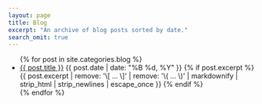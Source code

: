 ```yaml
---
layout: page
title: Blog
excerpt: "An archive of blog posts sorted by date."
search_omit: true
---
```


<div class="demo-blog">
<div class="demo-blog__posts mdl-grid">
<ul class="mdl-list">
{% for post in site.categories.blog %}
  <li class="mdl-list__item mdl-list__item--three-line"><article class="mdl-list__item-primary-content"><a href="{{ post.url }}">{{ post.title }}</a> <span class="entry-date"><time datetime="{{ post.date | date_to_xmlschema }}">{{ post.date | date: "%B %d, %Y" }}</time></span>
  {% if post.excerpt %} <span class="mdl-list__item-text-body">{{ post.excerpt | remove: '\[ ... \]' | remove: '\( ... \)' | markdownify | strip_html | strip_newlines | escape_once }}</span>
  {% endif %}</article></li>
{% endfor %}
</ul>
</div>
</div>
